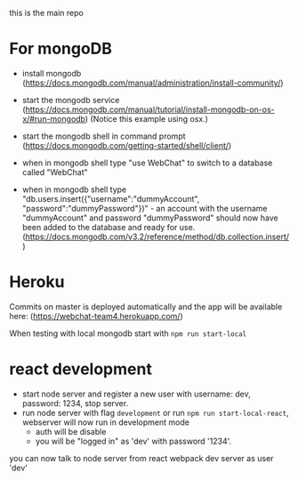 
this is the main repo

# For mongoDB

* install mongodb (https://docs.mongodb.com/manual/administration/install-community/)

* start the mongodb service (https://docs.mongodb.com/manual/tutorial/install-mongodb-on-os-x/#run-mongodb) (Notice this example using osx.)

* start the mongodb shell in command prompt (https://docs.mongodb.com/getting-started/shell/client/)

* when in mongodb shell type "use WebChat" to switch to a database called "WebChat"

* when in mongodb shell type "db.users.insert({"username":"dummyAccount", "password":"dummyPassword"})" - an account with the username "dummyAccount" and password "dummyPassword" should now have been added to the database and ready for use. (https://docs.mongodb.com/v3.2/reference/method/db.collection.insert/)


# Heroku
Commits on master is deployed automatically and the app will be available here:
(https://webchat-team4.herokuapp.com/)

When testing with local mongodb start with `npm run start-local`

# react development
  - start node server and register a new user with username: dev, password: 1234, stop server. 
  - run node server with flag ```development``` or run ```npm run start-local-react```, webserver will now run in development mode
    - auth will be disable
    - you will be "logged in" as 'dev' with password '1234'.

you can now talk to node server from react webpack dev server as user 'dev'
